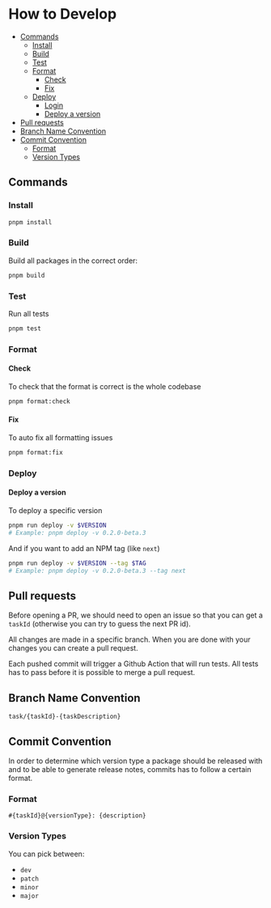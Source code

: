 # How to Develop <!-- omit in toc -->

- [Commands](#commands)
    - [Install](#install)
    - [Build](#build)
    - [Test](#test)
    - [Format](#format)
        - [Check](#check)
        - [Fix](#fix)
    - [Deploy](#deploy)
        - [Login](#login)
        - [Deploy a version](#deploy-a-version)
- [Pull requests](#pull-requests)
- [Branch Name Convention](#branch-name-convention)
- [Commit Convention](#commit-convention)
    - [Format](#format-1)
    - [Version Types](#version-types)

## Commands

### Install

```bash
pnpm install
```

### Build

Build all packages in the correct order:

```bash
pnpm build
```

### Test

Run all tests

```bash
pnpm test
```

### Format

#### Check

To check that the format is correct is the whole codebase

```bash
pnpm format:check
```

#### Fix

To auto fix all formatting issues

```bash
pnpm format:fix
```

### Deploy

#### Deploy a version

To deploy a specific version

```bash
pnpm run deploy -v $VERSION
# Example: pnpm deploy -v 0.2.0-beta.3
```

And if you want to add an NPM tag (like `next`)

```bash
pnpm run deploy -v $VERSION --tag $TAG
# Example: pnpm deploy -v 0.2.0-beta.3 --tag next
```

## Pull requests

Before opening a PR, we should need to open an issue so that you can get a `taskId` (otherwise you can try to guess the next PR id).

All changes are made in a specific branch. When you are done with your changes you can create a pull request.

Each pushed commit will trigger a Github Action that will run tests. All tests has to pass before it is possible to merge a pull request.

## Branch Name Convention

`task/{taskId}-{taskDescription}`

## Commit Convention

In order to determine which version type a package should be released with and to be able to generate release notes, commits has to follow a certain format.

### Format

`#{taskId}@{versionType}: {description}`

### Version Types

You can pick between:

- `dev`
- `patch`
- `minor`
- `major`

<!--

| Type  | Description                                                                                                            |
| ----- | ---------------------------------------------------------------------------------------------------------------------- |
| dev   | Use this version type if the change doesn’t affect the end user. The change will not be displayed in the release notes |
| patch | Bug fixes should use this version type                                                                                 |
| minor | New features that doesn’t break anything for the end user should have this version type                                |
| major | Braking changes should use this version type                                                                           |

-->

